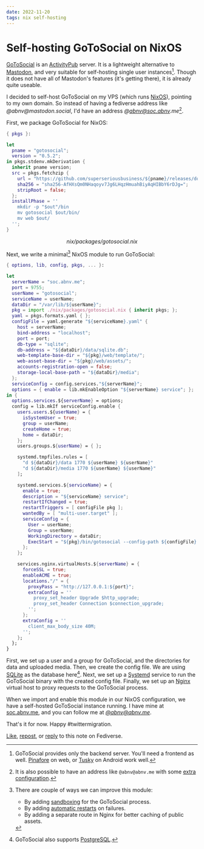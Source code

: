 ```yaml
---
date: 2022-11-20
tags: nix self-hosting
---
```


# Self-hosting GoToSocial on NixOS

[GoToSocial](https://gotosocial.org/) is an [ActivityPub](https://activitypub.rocks/) server. It is a lightweight alternative to [Mastodon](https://joinmastodon.org/), and very suitable for self-hosting single user instances[^fn3]. Though it does not have all of Mastodon's features (it's getting there), it is already quite useable.

[^fn3]: GoToSocial provides only the backend server. You'll need a frontend as well. [Pinafore](https://pinafore.social/) on web, or [Tusky](https://tusky.app/) on Android work well.

I decided to self-host GoToSocial on my VPS (which runs [NixOS](https://nixos.org)), pointing to my own domain. So instead of having a fediverse address like _@abnv@mastodon.social_, I'd have an address _@abnv@soc.abnv.me_[^fn1].

[^fn1]: It is also possible to have an address like `@abnv@abnv.me` with some [extra configuration](https://docs.gotosocial.org/en/latest/installation_guide/advanced/#can-i-host-my-instance-at-fediexampleorg-but-have-just-exampleorg-in-my-username).

First, we package GoToSocial for NixOS:

```nix
{ pkgs }:

let
  pname = "gotosocial";
  version = "0.5.2";
in pkgs.stdenv.mkDerivation {
  inherit pname version;
  src = pkgs.fetchzip {
    url = "https://github.com/superseriousbusiness/${pname}/releases/download/v${version}/${pname}_${version}_linux_amd64.tar.gz";
    sha256 = "sha256-AfHXsQm0NHaqoyv7Jg6LHqzHmuahBiyAqHIBbY6rDJg=";
    stripRoot = false;
  };
  installPhase = ''
    mkdir -p "$out"/bin
    mv gotosocial $out/bin/
    mv web $out/
  '';
}
```
<center><em>nix/packages/gotosocial.nix</em></center>

Next, we write a minimal[^fn2] NixOS module to run GoToSocial:

[^fn2]: There are couple of ways we can improve this module:

    - By adding [sandboxing](https://www.digitalocean.com/community/tutorials/how-to-sandbox-processes-with-systemd-on-ubuntu-20-04) for the GoToSocial process.
    - By adding [automatic restarts](https://www.freedesktop.org/software/systemd/man/systemd.service.html#Restart=) on failures.
    - By adding a separate route in Nginx for better caching of public assets.

```nix
{ options, lib, config, pkgs, ... }:

let
  serverName = "soc.abnv.me";
  port = 9755;
  userName = "gotosocial";
  serviceName = userName;
  dataDir = "/var/lib/${userName}";
  pkg = import ./nix/packages/gotosocial.nix { inherit pkgs; };
  yaml = pkgs.formats.yaml { };
  configFile = yaml.generate "${serviceName}.yaml" {
    host = serverName;
    bind-address = "localhost";
    port = port;
    db-type = "sqlite";
    db-address = "${dataDir}/data/sqlite.db";
    web-template-base-dir = "${pkg}/web/template/";
    web-asset-base-dir = "${pkg}/web/assets/";
    accounts-registration-open = false;
    storage-local-base-path = "${dataDir}/media";
  };
  serviceConfig = config.services."${serverName}";
  options = { enable = lib.mkEnableOption "${serverName} service"; };
in {
  options.services.${serverName} = options;
  config = lib.mkIf serviceConfig.enable {
    users.users.${userName} = {
      isSystemUser = true;
      group = userName;
      createHome = true;
      home = dataDir;
    };
    users.groups.${userName} = { };

    systemd.tmpfiles.rules = [
      "d ${dataDir}/data 1770 ${userName} ${userName}"
      "d ${dataDir}/media 1770 ${userName} ${userName}"
    ];

    systemd.services.${serviceName} = {
      enable = true;
      description = "${serviceName} service";
      restartIfChanged = true;
      restartTriggers = [ configFile pkg ];
      wantedBy = [ "multi-user.target" ];
      serviceConfig = {
        User = userName;
        Group = userName;
        WorkingDirectory = dataDir;
        ExecStart = "${pkg}/bin/gotosocial --config-path ${configFile} server start";
      };
    };

    services.nginx.virtualHosts.${serverName} = {
      forceSSL = true;
      enableACME = true;
      locations."/" = {
        proxyPass = "http://127.0.0.1:${port}";
        extraConfig = ''
          proxy_set_header Upgrade $http_upgrade;
          proxy_set_header Connection $connection_upgrade;
        '';
      };
      extraConfig = ''
        client_max_body_size 40M;
      '';
    };
  };
}
```

First, we set up a user and a group for GoToSocial, and the directories for data and uploaded media. Then, we create the config file. We are using [SQLite](https://www.sqlite.org/) as the database here[^fn4]. Next, we set up a [Systemd](https://systemd.io/) service to run the GoToSocial binary with the created config file. Finally, we set up an [Nginx](https://nginx.org/) virtual host to proxy requests to the GoToSocial process.

[^fn4]: GoToSocial also supports [PostgreSQL](https://www.postgresql.org/).

When we import and enable this module in our NixOS configuration, we have a self-hosted GoToSocial instance running. I have mine at [soc.abnv.me](https://soc.abnv.me), and you can follow me at [*@abnv@abnv.me*](https://soc.abnv.me/@abnv).

That's it for now. Happy #twittermigration.

[Like](https://types.pl/interact/109375589712954339?type=favourite), [repost](https://types.pl/interact/109375589712954339?type=reblog), or [reply](https://types.pl/interact/109375589712954339?type=reply) to this note on Fediverse.
